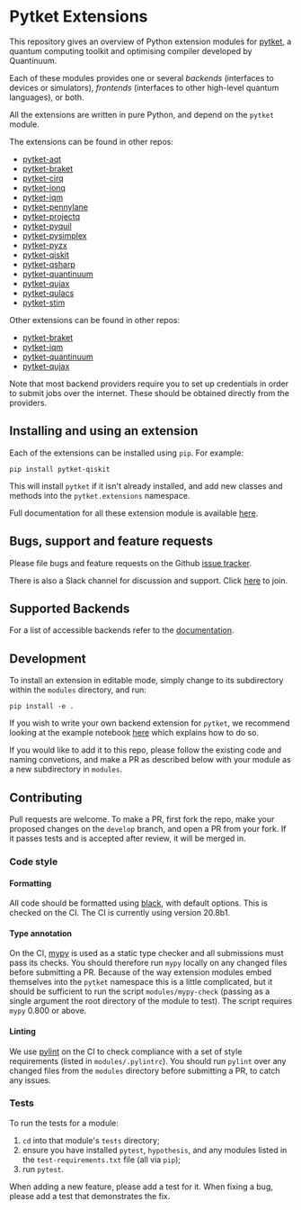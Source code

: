 # Pytket Extensions

This repository gives an overview of Python extension modules for 
[pytket](https://cqcl.github.io/tket/pytket/api/index.html), a quantum computing toolkit and optimising compiler developed by Quantinuum.

Each of these modules provides one or several _backends_ (interfaces to devices
or simulators), _frontends_ (interfaces to other high-level quantum languages),
or both.

All the extensions are written in pure Python, and depend on the `pytket`
module.

The extensions can be found in other repos:

* [pytket-aqt](https://github.com/CQCL/pytket-aqt)
* [pytket-braket](https://github.com/CQCL/pytket-braket)
* [pytket-cirq](https://github.com/CQCL/pytket-cirq)
* [pytket-ionq](https://github.com/CQCL/pytket-ionq)
* [pytket-iqm](https://github.com/CQCL/pytket-iqm)
* [pytket-pennylane](https://github.com/CQCL/pytket-pennylane)
* [pytket-projectq](https://github.com/CQCL/pytket-projectq)
* [pytket-pyquil](https://github.com/CQCL/pytket-pyquil)
* [pytket-pysimplex](https://github.com/CQCL/pytket-pysimplex)
* [pytket-pyzx](https://github.com/CQCL/pytket-pyzx)
* [pytket-qiskit](https://github.com/CQCL/pytket-qiskit)
* [pytket-qsharp](https://github.com/CQCL/pytket-qsharp)
* [pytket-quantinuum](https://github.com/CQCL/pytket-quantinuum)
* [pytket-qujax](https://github.com/CQCL/pytket-qujax)
* [pytket-qulacs](https://github.com/CQCL/pytket-qulacs)
* [pytket-stim](https://github.com/CQCL/pytket-stim)

Other extensions can be found in other repos:

* [pytket-braket](https://github.com/CQCL/pytket-braket)
* [pytket-iqm](https://github.com/CQCL/pytket-iqm)
* [pytket-quantinuum](https://github.com/CQCL/pytket-quantinuum)
* [pytket-qujax](https://github.com/CQCL/pytket-qujax)

Note that most backend providers require you to set up credentials in order to
submit jobs over the internet. These should be obtained directly from the
providers.

## Installing and using an extension

Each of the extensions can be installed using `pip`. For example:

```shell
pip install pytket-qiskit
```

This will install `pytket` if it isn't already installed, and add new classes
and methods into the `pytket.extensions` namespace.

Full documentation for all these extension module is available
[here](https://cqcl.github.io/pytket-extensions/api/index.html).

## Bugs, support and feature requests

Please file bugs and feature requests on the Github
[issue tracker](https://github.com/CQCL/pytket-extensions/issues).

There is also a Slack channel for discussion and support. Click [here](https://tketusers.slack.com/join/shared_invite/zt-18qmsamj9-UqQFVdkRzxnXCcKtcarLRA#/shared-invite/email) to join.

## Supported Backends

For a list of accessible backends refer to the [documentation](https://cqcl.github.io/pytket-extensions/api/index.html).

## Development

To install an extension in editable mode, simply change to its subdirectory
within the `modules` directory, and run:

```shell
pip install -e .
```

If you wish to write your own backend extension for `pytket`, we recommend
looking at the example notebook
[here](https://github.com/CQCL/pytket/blob/main/examples/creating_backends.ipynb)
which explains how to do so.

If you would like to add it to this repo, please follow the existing code and
naming convetions, and make a PR as described below with your module as a new
subdirectory in `modules`.

## Contributing

Pull requests are welcome. To make a PR, first fork the repo, make your proposed
changes on the `develop` branch, and open a PR from your fork. If it passes
tests and is accepted after review, it will be merged in.

### Code style

#### Formatting

All code should be formatted using
[black](https://black.readthedocs.io/en/stable/), with default options. This is
checked on the CI. The CI is currently using version 20.8b1.

#### Type annotation

On the CI, [mypy](https://mypy.readthedocs.io/en/stable/) is used as a static
type checker and all submissions must pass its checks. You should therefore run
`mypy` locally on any changed files before submitting a PR. Because of the way
extension modules embed themselves into the `pytket` namespace this is a little
complicated, but it should be sufficient to run the script `modules/mypy-check`
(passing as a single argument the root directory of the module to test). The
script requires `mypy` 0.800 or above.

#### Linting

We use [pylint](https://pypi.org/project/pylint/) on the CI to check compliance
with a set of style requirements (listed in `modules/.pylintrc`). You should run
`pylint` over any changed files from the `modules` directory before submitting a
PR, to catch any issues.

### Tests

To run the tests for a module:

1. `cd` into that module's `tests` directory;
2. ensure you have installed `pytest`, `hypothesis`, and any modules listed in
the `test-requirements.txt` file (all via `pip`);
3. run `pytest`.

When adding a new feature, please add a test for it. When fixing a bug, please
add a test that demonstrates the fix.
